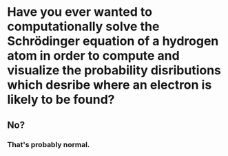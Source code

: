 # Have you ever wanted to computationally solve the Schrödinger equation of a hydrogen atom in order to compute and visualize the probability disributions which desribe where an electron is likely to be found? 
## No?
### That's probably normal.
